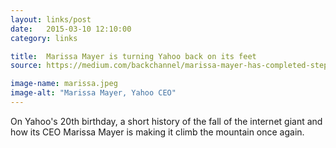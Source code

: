 ```yaml
---
layout: links/post
date:   2015-03-10 12:10:00
category: links

title:  Marissa Mayer is turning Yahoo back on its feet
source: https://medium.com/backchannel/marissa-mayer-has-completed-step-one-71dc31912855

image-name: marissa.jpeg
image-alt: "Marissa Mayer, Yahoo CEO"
---
```


On Yahoo's 20th birthday, a short history of the fall of the internet giant and how its CEO Marissa Mayer is making it climb the mountain once again.